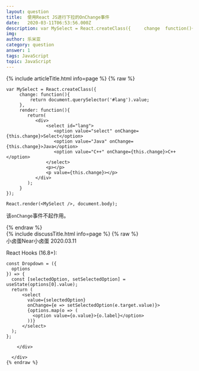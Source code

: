 ```yaml
---
layout: question
title:  使用React JS进行下拉的OnChange事件
date:   2020-03-11T06:53:56.000Z
description: var MySelect = React.createClass({     change  function(){         return d...
img: 
author: 乐米亚
category: question
answer: 1
tags: JavaScript
topic: JavaScript
---
```

<div class="article-root">
  <div class="article">
    {% include articleTitle.html info=page %}
    {% raw %}
    <div class="article-content"><pre><code>var MySelect = React.createClass({<font></font>
     change: function(){<font></font>
         return document.querySelector('#lang').value;<font></font>
     },<font></font>
     render: function(){<font></font>
        return(<font></font>
           &lt;div&gt;<font></font>
               &lt;select id="lang"&gt;<font></font>
                  &lt;option value="select" onChange={this.change}&gt;Select&lt;/option&gt;<font></font>
                  &lt;option value="Java" onChange={this.change}&gt;Java&lt;/option&gt;<font></font>
                  &lt;option value="C++" onChange={this.change}&gt;C++&lt;/option&gt;<font></font>
               &lt;/select&gt;<font></font>
               &lt;p&gt;&lt;/p&gt;<font></font>
               &lt;p value={this.change}&gt;&lt;/p&gt;<font></font>
           &lt;/div&gt;<font></font>
        );<font></font>
     }<font></font>
});<font></font>
<font></font>
React.render(&lt;MySelect /&gt;, document.body);<font></font>
</code></pre>

<p><font style="vertical-align: inherit;"><font style="vertical-align: inherit;">该</font></font><code>onChange</code><font style="vertical-align: inherit;"><font style="vertical-align: inherit;">事件不起作用。</font></font></p></div>
    {% endraw %}
  </div>

  <div class="discuss-wrapper">
    {% include discussTitle.html info=page %}
    {% raw %}
    <div class="discuss-item">
        <div class="discuss-parent">
          <div class="discuss-meta">
            <span class="discuss-user">小卤蛋Near小卤蛋</span>
            <span class="discuss-time">2020.03.11</span>
          </div>
          <div class="discuss-comment"><p>React Hooks (16.8+):</p>

<pre><code>const Dropdown = ({<font></font>
  options<font></font>
}) =&gt; {<font></font>
  const [selectedOption, setSelectedOption] = useState(options[0].value);<font></font>
  return (<font></font>
      &lt;select<font></font>
        value={selectedOption}<font></font>
        onChange={e =&gt; setSelectedOption(e.target.value)}&gt;<font></font>
        {options.map(o =&gt; (<font></font>
          &lt;option value={o.value}&gt;{o.label}&lt;/option&gt;<font></font>
        ))}<font></font>
      &lt;/select&gt;<font></font>
  );<font></font>
};<font></font>
</code></pre></div>
        </div>
        
      </div>
    {% endraw %}
  </div>
<div>
